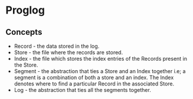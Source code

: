 # Proglog

## Concepts

* Record - the data stored in the log.
* Store - the file where the records are stored.
* Index - the file which stores the index entries of the Records present in the
  Store.
* Segment - the abstraction that ties a Store and an Index together i.e; a
  segment is a combination of both a store and an index. The Index denotes where
  to find a particular Record in the associated Store.
* Log - the abstraction that ties all the segments together.
